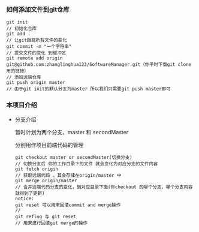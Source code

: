 ### 如何添加文件到git仓库

```
git init 
// 初始化仓库
git add .
// 让git跟踪所有文件的变化
git commit -m "一个字符串"
// 提交文件的变化 到缓冲区
git remote add origin git@github.com:zhanglinghua123/SoftwareManager.git（你平时下载git clone 用的链接）
// 添加远端仓库
git push origin master
// 由于git init的默认分支为master 所以我们只需要git push master即可
```

### 本项目介绍

- 分支介绍

  暂时计划为两个分支，master 和 secondMaster

  分别用作项目前端代码的管理

  ```
  git checkout master or secondMaster(切换分支)
  // 切换分支后 你的工作目录下的文件 就会变化为对应分支的文件内容
  git fetch origin 
  // 获取远端代码 ，其会存储在origin/master 中
  git merge origin/master
  // 合并远端代码分支的变化，到对应目录下面(你checkout 的哪个分支，哪个分支内容就得到了更新)
  notice:
  git reset 可以用来回滚commit and merge操作
  //
  git reflog 与 git reset 
  // 用来进行回滚git merge的操作
  ```

  